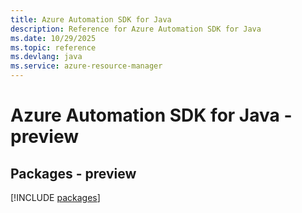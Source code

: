 ```yaml
---
title: Azure Automation SDK for Java
description: Reference for Azure Automation SDK for Java
ms.date: 10/29/2025
ms.topic: reference
ms.devlang: java
ms.service: azure-resource-manager
---
```

# Azure Automation SDK for Java - preview
## Packages - preview
[!INCLUDE [packages](automation-index.md)]